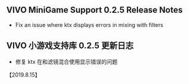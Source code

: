 ## VIVO MiniGame Support 0.2.5 Release Notes

* Fix an issue where ktx displays errors in mixing with filters

## VIVO 小游戏支持库 0.2.5 更新日志
*  修复 ktx 在和滤镜混合使用显示错误的问题

【2019.8.15】
